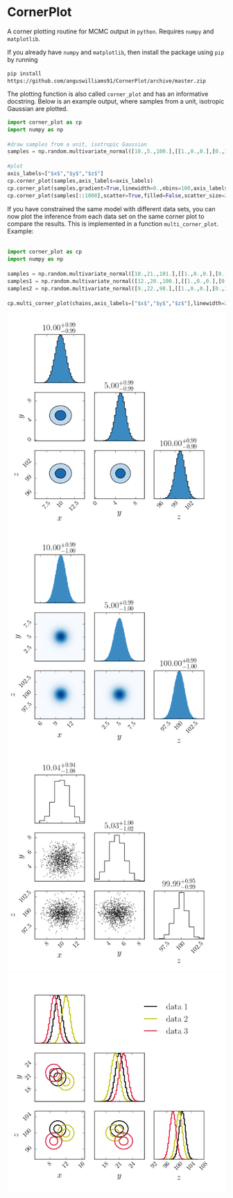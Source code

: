 # CornerPlot
A corner plotting routine for MCMC output in `python`. Requires `numpy` and `matplotlib`. 

If you already have `numpy` and `matplotlib`, then install the package using `pip` by 
running

`pip install https://github.com/anguswilliams91/CornerPlot/archive/master.zip`

The plotting function is also called `corner_plot` and has an informative docstring. 
Below is an example output, where samples from a unit, isotropic Gaussian are plotted.

```python
import corner_plot as cp
import numpy as np

#draw samples from a unit, isotropic Gaussian
samples = np.random.multivariate_normal([10.,5.,100.],[[1.,0.,0.],[0.,1.,0.],[0.,0.,1.]],size=1000000)

#plot
axis_labels=["$x$","$y$","$z$"]
cp.corner_plot(samples,axis_labels=axis_labels)
cp.corner_plot(samples,gradient=True,linewidth=0.,nbins=100,axis_labels=axis_labels)
cp.corner_plot(samples[::1000],scatter=True,filled=False,scatter_size=2,axis_labels=axis_labels,nbins=10)


```

If you have constrained the same model with different data sets, you can now plot the inference from each 
data set on the same corner plot to compare the results. This is implemented in a function `multi_corner_plot`. 
Example:

```python

import corner_plot as cp
import numpy as np

samples = np.random.multivariate_normal([10.,21.,101.],[[1.,0.,0.],[0.,1.,0.],[0.,0.,1.]],size=1000000)
samples1 = np.random.multivariate_normal([12.,20.,100.],[[1.,0.,0.],[0.,1.,0.],[0.,0.,1.]],size=1000000)
samples2 = np.random.multivariate_normal([9.,22.,98.],[[1.,0.,0.],[0.,1.,0.],[0.,0.,1.]],size=1000000)

cp.multi_corner_plot(chains,axis_labels=["$x$","$y$","$z$"],linewidth=2.,chain_labels=["data 1","data 2","data 3"])

```

![Alt text](example.png?raw=true)
![Alt text](example_1.png?raw=true)
![Alt text](example_2.png?raw=true)
![Alt text](example_3.png?raw=true)

